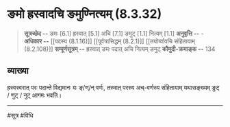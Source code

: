 # ङमो ह्रस्वादचि ङमुण्नित्यम् (8.3.32)
> **सूत्रच्छेद --** ङमः [6.1] ह्रस्वात् [5.1] अचि [7.1] ङमुट् [1.1] नित्यम् [1.1]
> **अनुवृत्ति --** -
> **अधिकार --** [[पदस्य (8.1.16)]] [[पूर्वत्रासिद्धम् (8.2.1)]] [[तयोर्य्वावचि संहितायाम्  (8.2.108)]]
> **सम्पूर्णसूत्रम् --** ह्रस्वात् ङमः पदात् अचि नित्यम् ङमुट्
> **कौमुदी-क्रमाङ्क --** 134

## व्याख्या

ह्रस्वस्वरात् परः पदान्ते विद्यमानः यः ङ्/ण्/न् वर्णः, तस्मात् परस्य अच्-वर्णस्य संहितायाम् यथासङ्ख्यम् ङुट् / णुट् / नुट् आगमः भवति।

---
#सूत्र #विधि 
